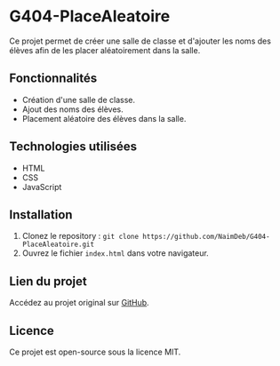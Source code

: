 # G404-PlaceAleatoire

Ce projet permet de créer une salle de classe et d'ajouter les noms des élèves afin de les placer aléatoirement dans la salle.

## Fonctionnalités
- Création d'une salle de classe.
- Ajout des noms des élèves.
- Placement aléatoire des élèves dans la salle.

## Technologies utilisées
- HTML
- CSS
- JavaScript

## Installation
1. Clonez le repository : `git clone https://github.com/NaimDeb/G404-PlaceAleatoire.git`
2. Ouvrez le fichier `index.html` dans votre navigateur.

## Lien du projet
Accédez au projet original sur [GitHub](https://naimdeb.github.io/G404-PlaceAleatoire/).

## Licence
Ce projet est open-source sous la licence MIT.

